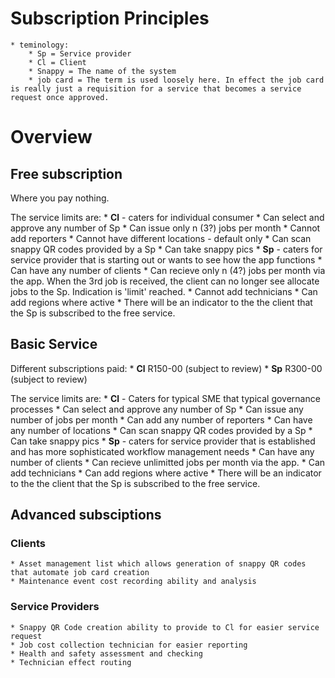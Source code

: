 # Subscription Principles

    * teminology:
        * Sp = Service provider
        * Cl = Client
        * Snappy = The name of the system
        * job card = The term is used loosely here. In effect the job card is really just a requisition for a service that becomes a service request once approved.

# Overview

## Free subscription 
Where you pay nothing. 

The service limits are: 
    * **Cl** - caters for individual consumer 
        * Can select and approve any number of Sp
        * Can issue only n (3?) jobs per month 
        * Cannot add reporters
        * Cannot have different locations - default only
        * Can scan snappy QR codes provided by a Sp
        * Can take snappy pics
    * **Sp** - caters for service provider that is starting out or wants to see how the app functions
        * Can have any number of clients
        * Can recieve only n (4?) jobs per month via the app. When the 3rd job is received, the client can no longer see allocate jobs to the Sp. Indication is 'limit' reached.
        * Cannot add technicians
        * Can add regions where active
        * There will be an indicator to the the client that the Sp is subscribed to the free service.

## Basic Service  

Different subscriptions paid:
    * **Cl** R150-00 (subject to review)
    * **Sp** R300-00 (subject to review)

The service limits are:
    * **Cl** - Caters for typical SME that typical governance processes
        * Can select and approve any number of Sp
        * Can issue any number of jobs per month 
        * Can add any number of reporters
        * Can have any number of locations
        * Can scan snappy QR codes provided by a Sp
        * Can take snappy pics
    * **Sp** - caters for service provider that is established and has more sophisticated workflow management needs
        * Can have any number of clients
        * Can recieve unlimitted jobs per month via the app. 
        * Can add technicians
        * Can add regions where active
        * There will be an indicator to the the client that the Sp is subscribed to the free service.

## Advanced subsciptions
### Clients
    * Asset management list which allows generation of snappy QR codes that automate job card creation
    * Maintenance event cost recording ability and analysis

### Service Providers
    * Snappy QR Code creation ability to provide to Cl for easier service request
    * Job cost collection technician for easier reporting
    * Health and safety assessment and checking 
    * Technician effect routing 

